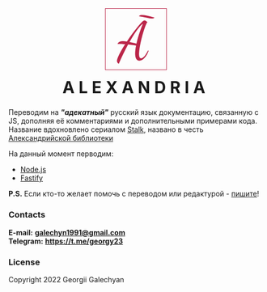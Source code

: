 <style>
  .logo-container {
    width: 100px;
    margin: 0 auto;
    padding: 10px;
    border: 1px solid #bb2649;
    background-color: transparent;
}

  .site-name {
    margin-top: 15px;
    text-align: center;
    font-size: 32px;
    letter-spacing: 0.5rem;
  }
</style>

<p class="logo-container">
  <a  href="">
  <svg
        className={logo}
        role="img"
        viewBox="0 0 32 32"
        version="1.1"
        xmlns="http://www.w3.org/2000/svg"
        aria-labelledby="alexandria"
      >
        <title>Alexandria</title>
        <path d="M 5.4935331,19.029725 H 4.3054955 Q 4.678879,18.045348 5.6123369,17.654997 6.4857148,17.289755 7.6710366,17.26634 a 8.2999673,8.2999673 0 0 1 0.1646305,-0.0013 q 0.5770441,0 1.1880356,0.06789 a 27.446389,27.446389 0 0 1 1.1754773,0.157159 30.016287,30.016287 0 0 1 0.08045,0.01256 q 1.73114,-2.613782 3.547144,-5.074721 1.816002,-2.4609305 3.394393,-4.3787626 1.464001,-1.7786628 2.475194,-2.7545511 A 13.905808,13.905808 0 0 1 19.851824,5.1467496 6.5725647,6.5725647 0 0 1 20.294448,4.7533411 Q 20.7493,4.3877578 21.118268,4.2621659 a 1.1282967,1.1282967 0 0 1 0.362867,-0.065855 1.1574882,1.1574882 0 0 1 0.33027,0.051253 q 0.236589,0.070602 0.501349,0.2372686 A 4.4612493,4.4612493 0 0 1 22.72348,4.77947 q 0.202643,0.1625917 0.41445,0.364219 a 8.1652154,8.1652154 0 0 1 0.142227,0.1388003 1.1130212,1.1130212 0 0 0 -0.169378,0.1768489 q -0.29328,0.3692886 -0.696195,1.2657481 -0.526123,1.1710681 -1.120145,2.9361509 -0.594018,1.7650868 -1.171068,3.8696048 -0.577048,2.104528 -1.06923,4.293911 -0.492191,2.189381 -0.780717,4.158135 -0.232172,1.584161 -0.27766,2.860791 a 16.954997,16.954997 0 0 0 -0.01085,0.601492 9.316256,9.316256 0 0 0 0.02749,0.740994 q 0.05737,0.716891 0.234892,1.194144 a 2.5403641,2.5403641 0 0 0 0.02616,0.06754 1.4354891,1.4354891 0 0 0 0.193141,0.344532 0.92904576,0.92904576 0 0 0 0.774261,0.368289 1.5987593,1.5987593 0 0 0 0.650035,-0.151064 q 0.510174,-0.22708 1.087223,-0.794959 a 7.5158638,7.5158638 0 0 0 0.265443,-0.275963 9.7704237,9.7704237 0 0 0 0.719952,-0.896459 Q 22.66309,25.06973 23.433619,23.62304 a 35.889948,35.889948 0 0 0 0.253904,-0.486068 l 0.339437,0.339445 a 16.369801,16.369801 0 0 1 -1.038005,2.25895 q -0.673787,1.202294 -1.505077,2.128285 a 10.233758,10.233758 0 0 1 -0.05365,0.05939 q -1.578388,1.73115 -3.275589,1.73115 A 2.4283496,2.4283496 0 0 1 17.270398,29.501181 Q 16.656002,29.2629 16.270056,28.653607 A 2.8675835,2.8675835 0 0 1 16.134964,28.415321 5.0946458,5.0946458 0 0 1 15.740193,27.32063 q -0.131025,-0.536317 -0.188728,-1.170049 a 11.605772,11.605772 0 0 1 -0.04449,-1.044794 q 0,-1.086203 0.152752,-2.376077 a 35.154364,35.154364 0 0 1 0.295989,-1.992168 40.08643,40.08643 0 0 1 0.128309,-0.689404 Q 14.590487,19.810458 13.351539,19.6577 12.112584,19.504956 11.06032,19.369178 9.4649596,22.3223 7.9544494,25.44514 A 143.96441,143.96441 0 0 0 5.1944677,31.494634 132.49373,132.49373 0 0 0 5.1540734,31.589 Q 4.4358401,31.164345 4.2199567,30.69286 A 1.1082695,1.1082695 0 0 1 4.2036637,30.655536 3.5529125,3.5529125 0 0 1 4.0919881,30.349014 Q 4.0458243,30.200343 4.0230824,30.069315 A 1.427003,1.427003 0 0 1 4,29.823895 3.6048453,3.6048453 0 0 1 4.0661906,29.172515 Q 4.2148652,28.370761 4.6958509,27.24416 5.3917012,25.614851 6.5627672,23.527297 7.7338335,21.439746 9.1594775,19.199446 8.2959445,19.12952 7.6089205,19.091503 a 35.348872,35.348872 0 0 0 -0.5879102,-0.02784 53.811371,53.811371 0 0 0 -0.6286418,-0.02072 q -0.4955813,-0.01324 -0.8988354,-0.01324 z m 10.8281159,-0.16972 q 0.509159,-2.240301 1.188035,-4.531512 0.678882,-2.291216 1.442618,-4.3617955 a 86.35709,86.35709 0 0 1 0.652067,-1.7141722 q 0.30651,-0.7796934 0.59809,-1.4687547 A 49.239408,49.239408 0 0 1 20.394922,6.334696 5.9829607,5.9829607 0 0 0 19.705862,6.8357038 Q 18.91293,7.4942193 17.96793,8.6259108 16.786685,10.040689 15.4924,11.981952 a 57.881536,57.881536 0 0 0 -0.426676,0.64934 q -1.527478,2.359104 -3.122843,5.176451 1.154091,0.237605 2.291217,0.526137 1.137122,0.288519 2.087551,0.526125 z M 25.818144,2.9501438 a 7.7422727,7.7422727 0 0 0 0.584857,0.024099 q 0.477253,0 0.838073,-0.2331945 A 1.641868,1.641868 0 0 0 27.692869,2.2953652 Q 26.504834,1.9219823 25.062213,1.5655706 23.619602,1.2091588 22.193954,0.95457956 A 17.49403,17.49403 0 0 0 21.143387,0.79877685 14.10608,14.10608 0 0 0 19.512379,0.7 q -1.221983,0 -1.561426,0.8825425 a 11.478821,11.478821 0 0 1 0.392057,0.041074 q 0.330953,0.040394 0.70977,0.1035291 a 24.462038,24.462038 0 0 1 0.782068,0.1439215 q 1.103174,0.2206359 2.342134,0.4752157 A 71.568758,71.568758 0 0 0 22.9397,2.498691 60.96092,60.96092 0 0 0 24.536085,2.7875546 17.652883,17.652883 0 0 0 25.215297,2.888028 q 0.320432,0.04074 0.602847,0.062116 z" 
        fill="#bb2649"/>
    </svg>
  </a>
</p>

<h1 class="site-name">
    ALEXANDRIA
</h1>

Переводим на **_"адекатный"_** русский язык документацию, связанную с JS, дополняя её комментариями и дополнительными примерами кода.  
Название вдохновлено сериалом [Stalk](https://www.france.tv/slash/stalk/), названо в честь [Александрийской библиотеки](https://ru.wikipedia.org/wiki/%D0%90%D0%BB%D0%B5%D0%BA%D1%81%D0%B0%D0%BD%D0%B4%D1%80%D0%B8%D0%B9%D1%81%D0%BA%D0%B0%D1%8F_%D0%B1%D0%B8%D0%B1%D0%BB%D0%B8%D0%BE%D1%82%D0%B5%D0%BA%D0%B0)

На данный момент перводим:

- [Node.js](https://nodejs.org/en/)
- [Fastify](https://www.fastify.io/)

**P.S.** Если кто-то желает помочь с переводом или редактурой - [пишите](#контактные-данные)!

### **Contacts**

**E-mail:** **galechyn1991@gmail.com**  
**Telegram:** **https://t.me/georgy23**

### **License**

Copyright 2022 Georgii Galechyan
